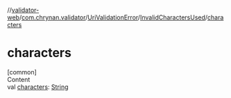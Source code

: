 //[validator-web](../../../../index.md)/[com.chrynan.validator](../../index.md)/[UriValidationError](../index.md)/[InvalidCharactersUsed](index.md)/[characters](characters.md)



# characters  
[common]  
Content  
val [characters](characters.md): [String](https://kotlinlang.org/api/latest/jvm/stdlib/kotlin/-string/index.html)  



